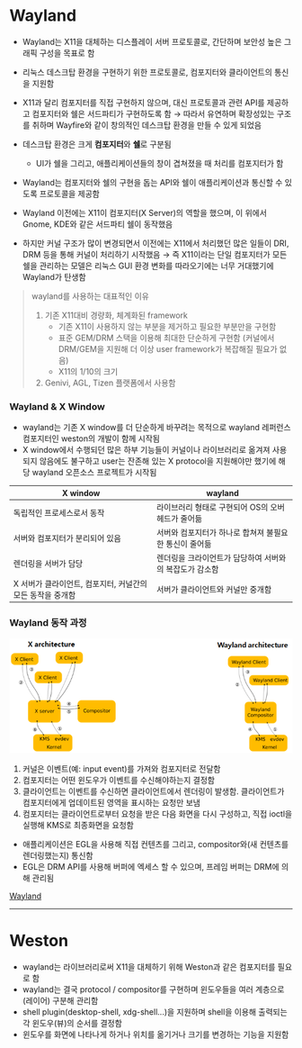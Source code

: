 # Wayland 
- Wayland는 X11을 대체하는 디스플레이 서버 프로토콜로, 간단하며 보안성 높은 그래픽 구성을 목표로 함
- 리눅스 데스크탑 환경을 구현하기 위한 프로토콜로, 컴포지터와 클라이언트의 통신을 지원함
- X11과 달리 컴포지터를 직접 구현하지 않으며, 대신 프로토콜과 관련 API를 제공하고 컴포지터와 쉘은 서드파티가 구현하도록 함
&rarr; 따라서 유연하며 확장성있는 구조를 취하며 Wayfire와 같이 창의적인 데스크탑 환경을 만들 수 있게 되었음

- 데스크탑 환경은 크게 **컴포지터**와 **쉘**로 구분됨
    - UI가 쉘을 그리고, 애플리케이션들의 창이 겹쳐졌을 때 처리를 컴포지터가 함
- Wayland는 컴포지터와 쉘의 구현을 돕는 API와 쉘이 애플리케이션과 통신할 수 있도록 프로토콜을 제공함

- Wayland 이전에는 X11이 컴포지터(X Server)의 역할을 했으며, 이 위에서 Gnome, KDE와 같은 서드파티 쉘이 동작했음
- 하지만 커널 구조가 많이 변경되면서 이전에는 X11에서 처리했던 많은 일들이 DRI, DRM 등을 통해 커널이 처리하기 시작했음
&rarr; 즉 X11이라는 단일 컴포지터가 모든 쉘을 관리하는 모델은 리눅스 GUI 환경 변화를 따라오기에는 너무 거대했기에 Wayland가 탄생함

> wayland를 사용하는 대표적인 이유
> 1. 기존 X11대비 경량화, 체계화된 framework
>     - 기존 X11이 사용하지 않는 부분을 제거하고 필요한 부분만을 구현함
>     - 표준 GEM/DRM 스택을 이용해 최대한 단순하게 구현함 (커널에서 DRM/GEM을 지원해 더 이상 user framework가 복잡해질 필요가 없음)
>     - X11의 1/10의 크기
> 2. Genivi, AGL, Tizen 플랫폼에서 사용함

### Wayland & X Window
- wayland는 기존 X window를 더 단순하게 바꾸려는 목적으로 wayland 레퍼런스 컴포지터인 weston의 개발이 함께 시작됨
- X window에서 수행되던 많은 하부 기능들이 커널이나 라이브러리로 옮겨져 사용되지 않음에도 불구하고 user는 잔존해 있는 X protocol을 지원해야만 했기에 해당 wayland 오픈소스 프로젝트가 시작됨

|X window|wayland|
|---|---|
|독립적인 프로세스로서 동작|라이브러리 형태로 구현되어 OS의 오버헤드가 줄어듦|
|서버와 컴포지터가 분리되어 있음|서버와 컴포지터가 하나로 합쳐져 불필요한 통신이 줄어듦|
|렌더링을 서버가 담당|렌더링을 크라이언트가 담당하여 서버와의 복잡도가 감소함|
|X 서버가 클라이언트, 컴포지터, 커널간의 모든 동작을 중개함|서버가 클라이언트와 커널만 중개함|

### Wayland 동작 과정
![wayland](./img/wayland.png)
1. 커널은 이벤트(예: input event)를 가져와 컴포지터로 전달함
2. 컴포지터는 어떤 윈도우가 이벤트를 수신해야하는지 결정함
3. 클라이언트는 이벤트를 수신하면 클라이언트에서 렌더링이 발생함. 클라이언트가 컴포지터에게 업데이트된 영역을 표시하는 요청만 보냄
4. 컴포지터는 클라이언트로부터 요청을 받은 다음 화면을 다시 구성하고, 직접 ioctl을 실행해 KMS로 최종화면을 요청함

- 애플리케이션은 EGL을 사용해 직접 컨텐츠를 그리고, compositor와(새 컨텐츠를 렌더링했는지) 통신함
- EGL은 DRM API를 사용해 버퍼에 엑세스 할 수 있으며, 프레임 버퍼는 DRM에 의해 관리됨

[Wayland](./Wayland.md)

---
# Weston
- wayland는 라이브러리로써 X11을 대체하기 위해 Weston과 같은 컴포지터를 필요로 함
- wayland는 결국 protocol / compositor를 구현하며 윈도우들을 여러 계층으로(레이어) 구분해 관리함
- shell plugin(desktop-shell, xdg-shell...)을 지원하며 shell을 이용해 출력되는 각 윈도우(뷰)의 순서를 결정함
- 윈도우를 화면에 나타나게 하거나 위치를 옮기거나 크기를 변경하는 기능을 지원함
